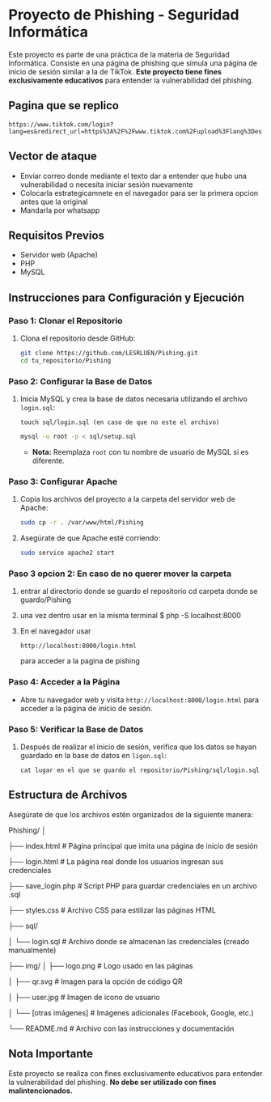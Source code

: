# Proyecto de Phishing - Seguridad Informática

Este proyecto es parte de una práctica de la materia de Seguridad Informática. Consiste en una página de phishing que simula una página de inicio de sesión similar a la de TikTok. **Este proyecto tiene fines exclusivamente educativos** para entender la vulnerabilidad del phishing.

## Pagina que se replico

  `https://www.tiktok.com/login?lang=es&redirect_url=https%3A%2F%2Fwww.tiktok.com%2Fupload%3Flang%3Des`

## Vector de ataque

  - Enviar correo donde mediante el texto dar a entender que hubo una vulnerabilidad o necesita iniciar sesión nuevamente
  - Colocarla estrategicamnete en el navegador para ser la primera opcion antes que la original
  - Mandarla por whatsapp

## Requisitos Previos

- Servidor web (Apache)
- PHP
- MySQL

## Instrucciones para Configuración y Ejecución

### Paso 1: Clonar el Repositorio

1. Clona el repositorio desde GitHub:

    ```bash
    git clone https://github.com/LESRLUEN/Pishing.git
    cd tu_repositorio/Pishing
    ```

### Paso 2: Configurar la Base de Datos

1. Inicia MySQL y crea la base de datos necesaria utilizando el archivo `login.sql`:
    ```
    touch sql/login.sql (en caso de que no este el archivo)
    ```
    ```bash
    mysql -u root -p < sql/setup.sql
    ```


   - **Nota:** Reemplaza `root` con tu nombre de usuario de MySQL si es diferente.

### Paso 3: Configurar Apache

1. Copia los archivos del proyecto a la carpeta del servidor web de Apache:

    ```bash
    sudo cp -r . /var/www/html/Pishing
    ```

2. Asegúrate de que Apache esté corriendo:

    ```bash
    sudo service apache2 start
    ```

### Paso 3 opcion 2: En caso de no querer mover la carpeta

 1. entrar al directorio donde se guardo el repositorio  cd carpeta donde se guardo/Pishing

 2.  una vez dentro usar en la misma terminal $ php -S localhost:8000

 3. En el navegador usar

    ```
    http://localhost:8000/login.html
    ```
    para acceder a la pagina de pishing

### Paso 4: Acceder a la Página

- Abre tu navegador web y visita `http://localhost:8000/login.html` para acceder a la página de inicio de sesión.

### Paso 5: Verificar la Base de Datos

1. Después de realizar el inicio de sesión, verifica que los datos se hayan guardado en la base de datos en `ligon.sql`:

    ```
    cat lugar en el que se guardo el repositorio/Pishing/sql/login.sql
    ```

## Estructura de Archivos

Asegúrate de que los archivos estén organizados de la siguiente manera:

Phishing/
│

├── index.html            # Página principal que imita una página de inicio de sesión

├── login.html            # La página real donde los usuarios ingresan sus credenciales

├── save_login.php        # Script PHP para guardar credenciales en un archivo .sql

├── styles.css            # Archivo CSS para estilizar las páginas HTML

├── sql/

│   └── login.sql         # Archivo donde se almacenan las credenciales (creado manualmente)

├── img/
│   ├── logo.png          # Logo usado en las páginas

│   ├── qr.svg            # Imagen para la opción de código QR

│   ├── user.jpg          # Imagen de icono de usuario

│   └── [otras imágenes]  # Imágenes adicionales (Facebook, Google, etc.)

└── README.md             # Archivo con las instrucciones y documentación



## Nota Importante

Este proyecto se realiza con fines exclusivamente educativos para entender la vulnerabilidad del phishing. **No debe ser utilizado con fines malintencionados.**
